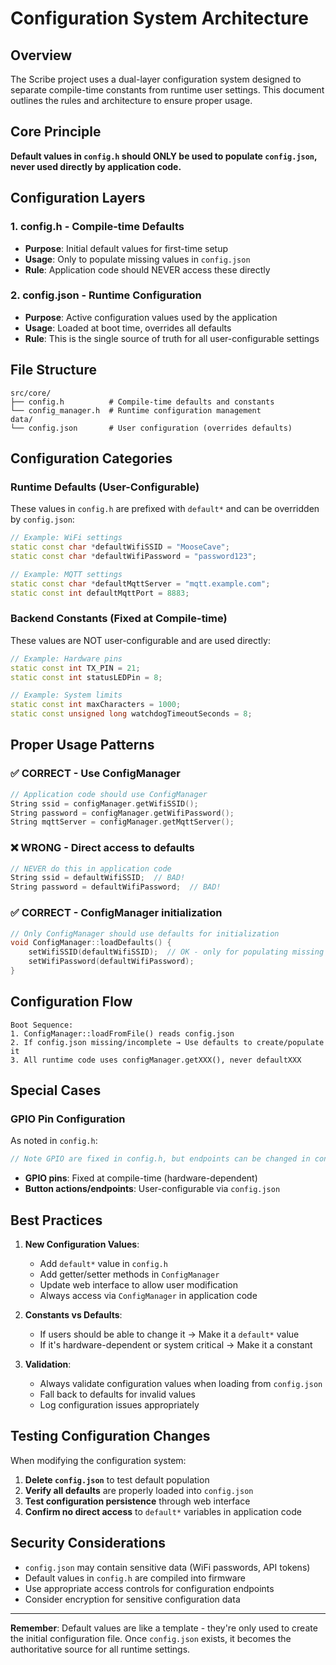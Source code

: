 # Configuration System Architecture

## Overview

The Scribe project uses a dual-layer configuration system designed to separate
compile-time constants from runtime user settings. This document outlines the
rules and architecture to ensure proper usage.

## Core Principle

**Default values in `config.h` should ONLY be used to populate `config.json`,
never used directly by application code.**

## Configuration Layers

### 1. config.h - Compile-time Defaults

- **Purpose**: Initial default values for first-time setup
- **Usage**: Only to populate missing values in `config.json`
- **Rule**: Application code should NEVER access these directly

### 2. config.json - Runtime Configuration

- **Purpose**: Active configuration values used by the application
- **Usage**: Loaded at boot time, overrides all defaults
- **Rule**: This is the single source of truth for all user-configurable
  settings

## File Structure

```
src/core/
├── config.h          # Compile-time defaults and constants
└── config_manager.h  # Runtime configuration management
data/
└── config.json       # User configuration (overrides defaults)
```

## Configuration Categories

### Runtime Defaults (User-Configurable)

These values in `config.h` are prefixed with `default*` and can be overridden by
`config.json`:

```cpp
// Example: WiFi settings
static const char *defaultWifiSSID = "MooseCave";
static const char *defaultWifiPassword = "password123";

// Example: MQTT settings
static const char *defaultMqttServer = "mqtt.example.com";
static const int defaultMqttPort = 8883;
```

### Backend Constants (Fixed at Compile-time)

These values are NOT user-configurable and are used directly:

```cpp
// Example: Hardware pins
static const int TX_PIN = 21;
static const int statusLEDPin = 8;

// Example: System limits
static const int maxCharacters = 1000;
static const unsigned long watchdogTimeoutSeconds = 8;
```

## Proper Usage Patterns

### ✅ CORRECT - Use ConfigManager

```cpp
// Application code should use ConfigManager
String ssid = configManager.getWifiSSID();
String password = configManager.getWifiPassword();
String mqttServer = configManager.getMqttServer();
```

### ❌ WRONG - Direct access to defaults

```cpp
// NEVER do this in application code
String ssid = defaultWifiSSID;  // BAD!
String password = defaultWifiPassword;  // BAD!
```

### ✅ CORRECT - ConfigManager initialization

```cpp
// Only ConfigManager should use defaults for initialization
void ConfigManager::loadDefaults() {
    setWifiSSID(defaultWifiSSID);  // OK - only for populating missing config.json values
    setWifiPassword(defaultWifiPassword);
}
```

## Configuration Flow

```
Boot Sequence:
1. ConfigManager::loadFromFile() reads config.json
2. If config.json missing/incomplete → Use defaults to create/populate it
3. All runtime code uses configManager.getXXX(), never defaultXXX
```

## Special Cases

### GPIO Pin Configuration

As noted in `config.h`:

```cpp
// Note GPIO are fixed in config.h, but endpoints can be changed in config.json
```

- **GPIO pins**: Fixed at compile-time (hardware-dependent)
- **Button actions/endpoints**: User-configurable via `config.json`

## Best Practices

1. **New Configuration Values**:

   - Add `default*` value in `config.h`
   - Add getter/setter methods in `ConfigManager`
   - Update web interface to allow user modification
   - Always access via `ConfigManager` in application code

2. **Constants vs Defaults**:

   - If users should be able to change it → Make it a `default*` value
   - If it's hardware-dependent or system critical → Make it a constant

3. **Validation**:
   - Always validate configuration values when loading from `config.json`
   - Fall back to defaults for invalid values
   - Log configuration issues appropriately

## Testing Configuration Changes

When modifying the configuration system:

1. **Delete `config.json`** to test default population
2. **Verify all defaults** are properly loaded into `config.json`
3. **Test configuration persistence** through web interface
4. **Confirm no direct access** to `default*` variables in application code

## Security Considerations

- `config.json` may contain sensitive data (WiFi passwords, API tokens)
- Default values in `config.h` are compiled into firmware
- Use appropriate access controls for configuration endpoints
- Consider encryption for sensitive configuration data

---

**Remember**: Default values are like a template - they're only used to create
the initial configuration file. Once `config.json` exists, it becomes the
authoritative source for all runtime settings.

